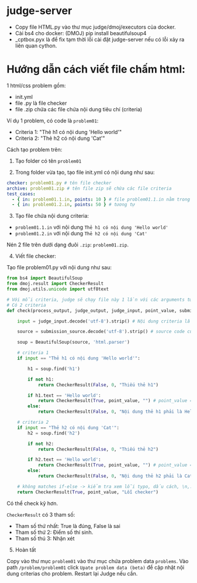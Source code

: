 # judge-server

- Copy file HTML.py vào thư mục judge/dmoj/executors của docker.
- Cài bs4 cho docker: (DMOJ) pip install beautifulsoup4
- \_cptbox.pyx là để fix tạm thời lỗi cài đặt judge-server nếu có lỗi xảy ra liên quan cython.

# Hướng dẫn cách viết file chấm html:

1 html/css problem gồm:

- init.yml
- file .py là file checker
- file .zip chứa các file chứa nội dung tiêu chí (criteria)

Ví dụ 1 problem, có code là `problem01`:

- Criteria 1: "Thẻ h1 có nội dung 'Hello world'"
- Criteria 2: "Thẻ h2 có nội dung 'Cat'"

Cách tạo problem trên:

1. Tạo folder có tên `problem01`

2. Trong folder vừa tạo, tạo file init.yml có nội dung như sau:

```yml
checker: problem01.py # tên file checker
archive: problem01.zip # tên file zip sẽ chứa các file criteria
test_cases:
  - { in: problem01.1.in, points: 10 } # file problem01.1.in nằm trong file zip chứa nội dung criteria 1
  - { in: problem01.2.in, points: 50 } # tương tự
```

3. Tạo file chứa nội dung criteria:

- `problem01.1.in` với nội dung `Thẻ h1 có nội dung 'Hello world'`
- `problem01.2.in` với nội dung `Thẻ h2 có nội dung 'Cat'`

Nén 2 file trên dưới dạng đuôi `.zip`: `problem01.zip`.

4. Viết file checker:

Tạo file problem01.py với nội dung như sau:

```python
from bs4 import BeautifulSoup
from dmoj.result import CheckerResult
from dmoj.utils.unicode import utf8text

# Với mỗi criteria, judge sẽ chạy file này 1 lần với các arguments tương ứng với criteria đó
# Có 2 criteria
def check(process_output, judge_output, judge_input, point_value, submission_source, **kwargs):

    input = judge_input.decode('utf-8').strip() # Nội dung criteria lấy từ file problem01.<number>.in

    source = submission_source.decode('utf-8').strip() # source code của học viên

    soup = BeautifulSoup(source, 'html.parser')

    # criteria 1
    if input == "Thẻ h1 có nội dung 'Hello world'":

        h1 = soup.find('h1')

        if not h1:
            return CheckerResult(False, 0, "Thiếu thẻ h1")

        if h1.text == 'Hello world':
            return CheckerResult(True, point_value, "") # point_value = 10
        else:
            return CheckerResult(False, 0, "Nội dung thẻ h1 phải là Hello world")

    # criteria 2
    if input == "Thẻ h2 có nội dung 'Cat'":
        h2 = soup.find('h2')

        if not h2:
            return CheckerResult(False, 0, "Thiếu thẻ h2")

        if h2.text == 'Hello world':
            return CheckerResult(True, point_value, "") # point_value = 50
        else:
            return CheckerResult(False, 0, "Nội dung thẻ h2 phải là Cat")

    # không matches if-else -> kiểm tra xem lỗi typo, dấu cách, \n,...
    return CheckerResult(True, point_value, "Lỗi checker")
```

Có thể check kỹ hơn.

`CheckerResult` có 3 tham số:

- Tham số thứ nhất: True là đúng, False là sai
- Tham số thứ 2: Điểm số thí sinh.
- Tham số thú 3: Nhận xét

5. Hoàn tất

Copy vào thư mục `problem01` vào thư mục chứa problem data `problems`.
Vào path `/problem/problem01` click `Upate problem data (beta)` để cập nhật nội dung criterias cho problem.
Restart lại Judge nếu cần.
